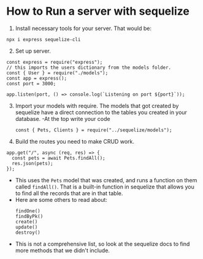 # How to Run a server with sequelize

1. Install necessary tools for your server. That would be:

```
npx i express sequelize-cli
```

2. Set up server.

```
const express = require("express");
// this imports the users dictionary from the models folder.
const { User } = require("./models");
const app = express();
const port = 3000;

app.listen(port, () => console.log(`Listening on port ${port}`));
```

3. Import your models with require. The models that got created by sequelize have a direct connection to the tables you created in your database.
   -At the top write your code

   ```
   const { Pets, Clients } = require("../sequelize/models");
   ```

4. Build the routes you need to make CRUD work.

```
app.get("/", async (req, res) => {
  const pets = await Pets.findAll();
  res.json(pets);
});
```

- This uses the `Pets` model that was created, and runs a function on them called `findAll()`. That is a built-in function in sequelize that allows you to find all the records that are in that table.
- Here are some others to read about:
  ```
  findOne()
  findByPk()
  create()
  update()
  destroy()
  ```
- This is not a comprehensive list, so look at the sequelize docs to find more methods that we didn't include.
